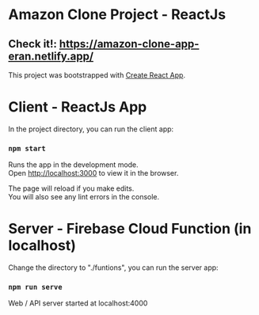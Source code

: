 # Amazon Clone Project - ReactJs
## Check it!: https://amazon-clone-app-eran.netlify.app/
This project was bootstrapped with [Create React App](https://github.com/facebook/create-react-app). 

# Client - ReactJs App 
In the project directory, you can run the client app:

### `npm start`

Runs the app in the development mode.\
Open [http://localhost:3000](http://localhost:3000) to view it in the browser.

The page will reload if you make edits.\
You will also see any lint errors in the console.

# Server - Firebase Cloud Function (in localhost)

Change the directory to "./funtions", you can run the server app:
### `npm run serve`
Web / API server started at localhost:4000



